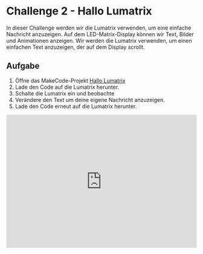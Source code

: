 
# Challenge 2 - Hallo Lumatrix

In dieser Challenge werden wir die Lumatrix verwenden, um eine einfache Nachricht anzuzeigen. Auf dem LED-Matrix-Display können wir Text, Bilder und Animationen anzeigen. Wir werden die Lumatrix verwenden, um einen einfachen Text anzuzeigen, der auf dem Display scrollt.

## Aufgabe
1. Öffne das MakeCode-Projekt [Hallo Lumatrix](https://makecode.microbit.org/S50633-95752-57331-95403)
2. Lade den Code auf die Lumatrix herunter.
3. Schalte die Lumatrix ein und beobachte
4. Verändere den Text um deine eigene Nachricht anzuzeigen.
5. Lade den Code erneut auf die Lumatrix herunter.

<div style="position:relative;height:0;padding-bottom:70%;overflow:hidden;"><iframe style="position:absolute;top:0;left:0;width:100%;height:100%;" src="https://makecode.microbit.org/#pub:S50633-95752-57331-95403" frameborder="0" sandbox="allow-popups allow-forms allow-scripts allow-same-origin"></iframe></div>


<script src="../assets/js/gh-pages-embed.js"></script><script>makeCodeRender("https://makecode.microbit.org/", "ines-hpmm/pxt-luma-matrix");</script>